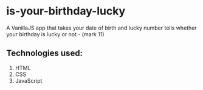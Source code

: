 # is-your-birthday-lucky

A VanillaJS app that takes your date of birth and lucky number tells whether your birthday is lucky or not - (mark 11)

## Technologies used:

1. HTML
1. CSS
1. JavaScript
